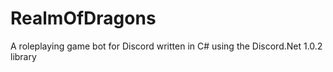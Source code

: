 # RealmOfDragons
A roleplaying game bot for Discord written in C# using the Discord.Net 1.0.2 library
